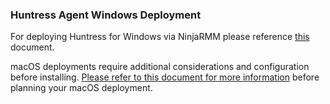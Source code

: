 ### Huntress Agent Windows Deployment

For deploying Huntress for Windows via NinjaRMM please reference [this](https://support.huntress.io/hc/en-us/articles/4404012714003-Deploying-Huntress-with-Ninja-RMM) document.

macOS deployments require additional considerations and configuration before installing. [Please refer to this document for more information](https://support.huntress.io/hc/en-us/documents/25013857741331-Critical-Steps-for-Complete-macOS-EDR-Deployment) before planning your macOS deployment.
